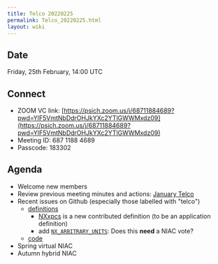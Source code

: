 ```yaml
---
title: Telco 20220225
permalink: Telco_20220225.html
layout: wiki
---
```


Date
----

Friday, 25th February, 14:00 UTC

<!-- end of autogeneration -->

Connect
-------
* ZOOM VC link: [https://psich.zoom.us/j/68711884689?pwd=YlF5VmtNbDdrOHJkYXc2YTlGWWMxdz09](https://psich.zoom.us/j/68711884689?pwd=YlF5VmtNbDdrOHJkYXc2YTlGWWMxdz09)
* Meeting ID: 687 1188 4689
* Passcode: 183302

Agenda
------
   * Welcome new members
   * Review previous meeting minutes and actions: [January Telco](Telco_20220131.md)
   * Recent issues on Github (especially those labelled with "telco")
     * [definitions](https://github.com/nexusformat/definitions/issues?q=is%3Aopen+is%3Aissue)
       * [NXxpcs](https://github.com/nexusformat/definitions/issues/943)
         is a new contributed definition (to be an application definition)
       * add [`NX_ARBITRARY_UNITS`](https://github.com/nexusformat/definitions/pull/980):
         Does this **need** a NIAC vote?
     * [code](https://github.com/nexusformat/code/issues?q=is%3Aopen+is%3Aissue)
   * Spring virtual NIAC
   * Autumn hybrid NIAC
